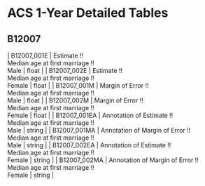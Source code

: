# ACS 1-Year Detailed Tables

## B12007

| B12007_001E | Estimate !!<br>Median age at first marriage !!<br>Male | float |
| B12007_002E | Estimate !!<br>Median age at first marriage !!<br>Female | float |
| B12007_001M | Margin of Error !!<br>Median age at first marriage !!<br>Male | float |
| B12007_002M | Margin of Error !!<br>Median age at first marriage !!<br>Female | float |
| B12007_001EA | Annotation of Estimate !!<br>Median age at first marriage !!<br>Male | string |
| B12007_001MA | Annotation of Margin of Error !!<br>Median age at first marriage !!<br>Male | string |
| B12007_002EA | Annotation of Estimate !!<br>Median age at first marriage !!<br>Female | string |
| B12007_002MA | Annotation of Margin of Error !!<br>Median age at first marriage !!<br>Female | string |

